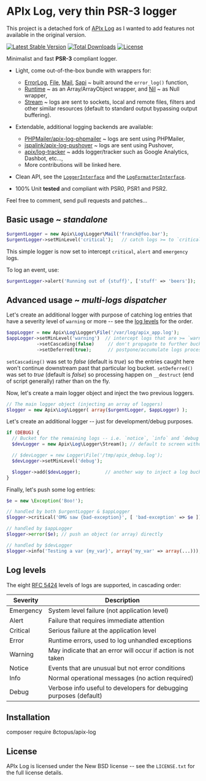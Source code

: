 # APIx Log, very thin PSR-3 logger

This project is a detached fork of [APIx Log](https://github.com/apix/log) as I wanted to add features not available in the original version.

[![Latest Stable Version](https://poser.pugx.org/8ctopus/apix-log/version)](https://packagist.org/packages/8ctopus/apix-log)
[![Total Downloads](https://poser.pugx.org/8ctopus/apix-log/downloads)](https://packagist.org/packages/8ctopus/apix-log)
[![License](https://poser.pugx.org/8ctopus/apix-log/license.svg)](https://packagist.org/packages/8ctopus/apix-log)

Minimalist and fast **PSR-3** compliant logger.

* Light, come out-of-the-box bundle with wrappers for:
   * [ErrorLog](src/Logger/ErrorLog.php), [File](src/Logger/File.php), [Mail](src/Logger/Mail.php), [Sapi](src/Logger/Sapi.php) ~ built around the `error_log()` function,
   * [Runtime](src/Logger/Runtime.php) ~ as an Array/ArrayObject wrapper, and [Nil](src/Logger/Nil.php) ~ as Null wrapper,
   * [Stream](src/Logger/Stream.php) ~ logs are sent to sockets, local and remote files, filters and other similar resources (default to standard output bypassing output buffering).

* Extendable, additional logging backends are available:
   * [PHPMailer/apix-log-phpmailer](https://github.com/PHPMailer/apix-log-phpmailer) ~ logs are sent using PHPMailer,
   * [jspalink/apix-log-pushover](https://github.com/jspalink/apix-log-pushover) ~ logs are sent using Pushover,
   * [apix/log-tracker](https://github.com/apix/log-tracker) ~ adds logger/tracker such as Google Analytics, Dashbot, etc...,
   * More contributions will be linked here.

* Clean API, see the [`LoggerInterface`](src/Logger/LoggerInterface.php) and the [`LogFormatterInterface`](src/LogFormatterInterface.php).
* 100% Unit **tested** and compliant with PSR0, PSR1 and PSR2.

Feel free to comment, send pull requests and patches...

## Basic usage ~ *standalone*

```php
$urgentLogger = new Apix\Log\Logger\Mail('franck@foo.bar');
$urgentLogger->setMinLevel('critical');   // catch logs >= to `critical`
```

This simple logger is now set to intercept `critical`, `alert` and `emergency` logs.

To log an event, use:

```php
$urgentLogger->alert('Running out of {stuff}', ['stuff' => 'beers']);
```

## Advanced usage ~ *multi-logs dispatcher*

Let's create an additional logger with purpose of catching log entries that have a severity level of `warning` or more -- see the [log levels](#log-levels) for the order.

```php
$appLogger = new Apix\Log\Logger\File('/var/log/apix_app.log');
$appLogger->setMinLevel('warning')  // intercept logs that are >= `warning`
           ->setCascading(false)     // don't propagate to further buckets
           ->setDeferred(true);      // postpone/accumulate logs processing
```

`setCascading()` was set to *false* (default is *true*) so the entries caught here won't continue downstream past that particular log bucket. `setDeferred()` was set to *true* (default is *false*) so processing happen on `__destruct` (end of script generally) rather than on the fly. 

Now, let's create a main logger object and inject the two previous loggers.

```php
// The main logger object (injecting an array of loggers)
$logger = new Apix\Log\Logger( array($urgentLogger, $appLogger) );
```

Let's create an additional logger -- just for development/debug purposes.

```php
if (DEBUG) {
  // Bucket for the remaining logs -- i.e. `notice`, `info` and `debug`
  $devLogger = new Apix\Log\Logger\Stream(); // default to screen without output buffer

  // $devLogger = new Logger\File('/tmp/apix_debug.log');
  $devLogger->setMinLevel('debug');

  $logger->add($devLogger);   		// another way to inject a log bucket
}
```

Finally, let's push some log entries:

```php
$e = new \Exception('Boo!');

// handled by both $urgentLogger & $appLogger
$logger->critical('OMG saw {bad-exception}', [ 'bad-exception' => $e ]);

// handled by $appLogger
$logger->error($e); // push an object (or array) directly

// handled by $devLogger
$logger->info('Testing a var {my_var}', array('my_var' => array(...)));
```

## Log levels

The eight [RFC 5424][] levels of logs are supported, in cascading order:

 Severity  | Description
-----------|-----------------------------------------------------------------
 Emergency | System level failure (not application level)
 Alert     | Failure that requires immediate attention
 Critical  | Serious failure at the application level 
 Error     | Runtime errors, used to log unhandled exceptions
 Warning   | May indicate that an error will occur if action is not taken
 Notice    | Events that are unusual but not error conditions
 Info      | Normal operational messages (no action required)
 Debug     | Verbose info useful to developers for debugging purposes (default)

[PSR-3]: http://tools.ietf.org/html/rfc5424
[RFC 5424]: http://tools.ietf.org/html/rfc5424#section-6.2.1

## Installation

   composer require 8ctopus/apix-log

## License

   APIx Log is licensed under the New BSD license -- see the `LICENSE.txt` for the full license details.
